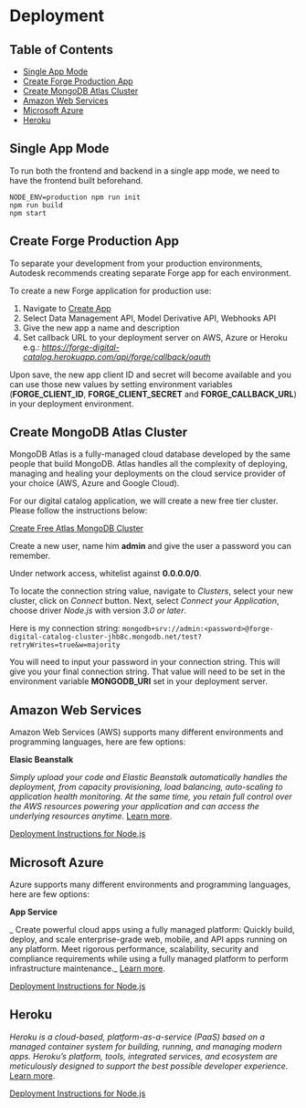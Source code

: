 # Deployment

## Table of Contents
* [Single App Mode](#single-app-mode)
* [Create Forge Production App](#create-forge-production-app)
* [Create MongoDB Atlas Cluster](#create-mongodb-atlas-cluster)
* [Amazon Web Services](#amazon-web-services)
* [Microsoft Azure](#microsoft-azure)
* [Heroku](#heroku)

## Single App Mode

To run both the frontend and backend in a single app mode, we need to have the frontend built beforehand. 

    NODE_ENV=production npm run init
    npm run build
    npm start

## Create Forge Production App

To separate your development from your production environments, Autodesk recommends creating separate Forge app for each
environment. 

To create a new Forge application for production use:

1. Navigate to [Create App](https://forge.autodesk.com/myapps/create)
1. Select Data Management API, Model Derivative API, Webhooks API
1. Give the new app a name and description
1. Set callback URL to your deployment server on AWS, Azure or Heroku
e.g.: *https://forge-digital-catalog.herokuapp.com/api/forge/callback/oauth*

Upon save, the new app client ID and secret will become available and you can use those new values by setting environment variables (**FORGE_CLIENT_ID**, **FORGE_CLIENT_SECRET** and **FORGE_CALLBACK_URL**) in your deployment environment. 


## Create MongoDB Atlas Cluster

MongoDB Atlas is a fully-managed cloud database developed by the same people that build MongoDB. Atlas handles all the complexity of deploying, managing and healing your deployments on the cloud service provider of your choice (AWS, Azure and Google Cloud). 

For our digital catalog application, we will create a new free tier cluster. Please follow the instructions below:

[Create Free Atlas MongoDB Cluster](https://docs.atlas.mongodb.com/getting-started/)

Create a new user, name him **admin** and give the user a password you can remember. 

Under network access, whitelist against **0.0.0.0/0**. 

To locate the connection string value, navigate to *Clusters*, select your new cluster, click on *Connect* button. Next, select *Connect your Application*, choose driver *Node.js* with version *3.0 or later*. 

Here is my connection string: 
```mongodb+srv://admin:<password>@forge-digital-catalog-cluster-jhb8c.mongodb.net/test?retryWrites=true&w=majority```

You will need to input your password in your connection string. This will give you your final connection string. That value will need to be set in the environment variable **MONGODB_URI** set in your deployment server.

## Amazon Web Services

Amazon Web Services (AWS) supports many different environments and programming languages, here are few options:

**Elasic Beanstalk**

_Simply upload your code and Elastic Beanstalk automatically handles the deployment, from capacity provisioning, load balancing, 
auto-scaling to application health monitoring. At the same time, you retain full control over the AWS resources powering 
your application and can access the underlying resources anytime._ [Learn more](https://aws.amazon.com/elasticbeanstalk).

[Deployment Instructions for Node.js](deployment/aws)

## Microsoft Azure

Azure supports many different environments and programming languages, here are few options:

**App Service**

_ Create powerful cloud apps using a fully managed platform: Quickly build, deploy, and scale enterprise-grade web, mobile, and API apps running on any platform. Meet rigorous performance, scalability, security and compliance requirements while using a fully managed platform to perform infrastructure maintenance._ [Learn more](https://azure.microsoft.com/en-us/services/app-service/).

<!--Introduction - [What's Azure and its App Service, and why?](deployment/azure/)-->

[Deployment Instructions for Node.js](deployment/azure)

<!--Advanced Topics - [Custom domain name, Security, Load balancing, Backup and Restore, Elasticity and Autoscaling](deployment/azure/advanced)-->

## Heroku

_Heroku is a cloud-based, platform-as-a-service (PaaS) based on a managed container system for building, running, and managing modern apps. Heroku’s platform, tools, integrated services, and ecosystem are meticulously designed to support the best possible developer experience._ [Learn more](https://devcenter.heroku.com/articles/git).

[Deployment Instructions for Node.js](deployment/heroku)

